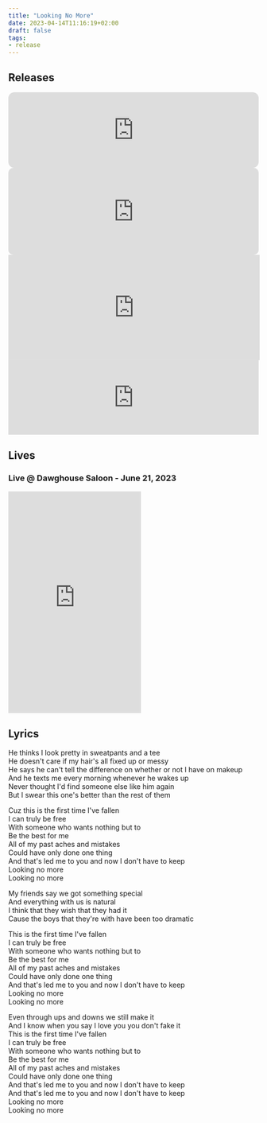 ```yaml
---
title: "Looking No More"
date: 2023-04-14T11:16:19+02:00
draft: false
tags:
- release
---
```


## Releases

<iframe style="border-radius:12px" src="https://open.spotify.com/embed/track/2iiQnmYS1YQs0ILqfM0m67?utm_source=generator" width="100%" height="152" frameBorder="0" allowfullscreen="" allow="autoplay; clipboard-write; encrypted-media; fullscreen; picture-in-picture" loading="lazy"></iframe>

<iframe allow="autoplay *; encrypted-media *; fullscreen *; clipboard-write" frameborder="0" height="175" style="width:100%;max-width:660px;overflow:hidden;border-radius:10px;" sandbox="allow-forms allow-popups allow-same-origin allow-scripts allow-storage-access-by-user-activation allow-top-navigation-by-user-activation" src="https://embed.music.apple.com/us/album/looking-no-more/1676572744?i=1676572745"></iframe>

<iframe id='AmazonMusicEmbedB0BY1VBWLF' src='https://music.amazon.it/embed/B0BY1VBWLF/?id=7Sk9F4jS72&marketplaceId=APJ6JRA9NG5V4&musicTerritory=IT' width='100%' height='210px' style='border:1px solid rgba(0, 0, 0, 0.12);max-width:660px'></iframe>

<iframe title="deezer-widget" src="https://widget.deezer.com/widget/dark/album/416003507" width="100%" height="150" frameborder="0" allowtransparency="true" allow="encrypted-media; clipboard-write"></iframe>

## Lives

### Live @ Dawghouse Saloon - June 21, 2023

<iframe src="https://www.facebook.com/plugins/video.php?height=476&href=https%3A%2F%2Fwww.facebook.com%2FClaireRadelMusic%2Fvideos%2F648133960184812%2F&show_text=false&width=267&t=446" width="267" height="446" style="border:none;overflow:hidden" scrolling="no" frameborder="0" allowfullscreen="true" allow="autoplay; clipboard-write; encrypted-media; picture-in-picture; web-share" allowFullScreen="true"></iframe>

## Lyrics

He thinks I look pretty in sweatpants and a tee  
He doesn't care if my hair's all fixed up or messy  
He says he can't tell the difference on whether or not I have on makeup  
And he texts me every morning whenever he wakes up  
Never thought I'd find someone else like him again  
But I swear this one's better than the rest of them  

Cuz this is the first time I've fallen  
I can truly be free  
With someone who wants nothing but to  
Be the best for me  
All of my past aches and mistakes  
Could have only done one thing  
And that's led me to you and now I don't have to keep  
Looking no more  
Looking no more  

My friends say we got something special  
And everything with us is natural  
I think that they wish that they had it  
Cause the boys that they're with have been too dramatic  

This is the first time I've fallen  
I can truly be free  
With someone who wants nothing but to  
Be the best for me  
All of my past aches and mistakes  
Could have only done one thing  
And that's led me to you and now I don't have to keep  
Looking no more  
Looking no more  

Even through ups and downs we still make it  
And I know when you say I love you you don't fake it  
This is the first time I've fallen  
I can truly be free  
With someone who wants nothing but to  
Be the best for me  
All of my past aches and mistakes  
Could have only done one thing  
And that's led me to you and now I don't have to keep  
And that's led me to you and now I don't have to keep  
Looking no more  
Looking no more  
